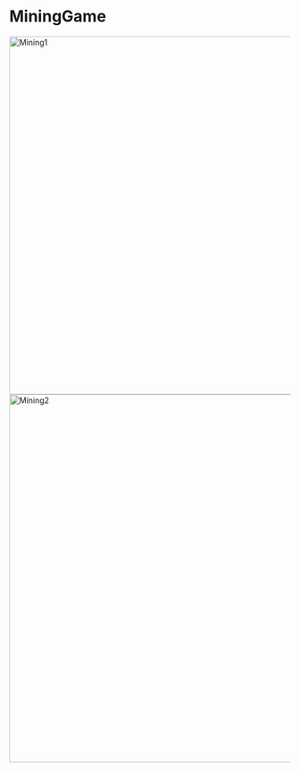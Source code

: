 # MiningGame

<img width="641" alt="Mining1" src="https://user-images.githubusercontent.com/59695404/170844024-66158db3-85d6-4cfe-bf04-674cb4e66bcb.png">
<img width="659" alt="Mining2" src="https://user-images.githubusercontent.com/59695404/170844025-0e5e2eed-7cc4-494c-b53b-6075b7918d70.png">
